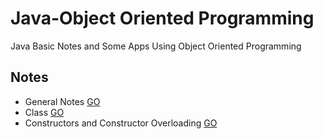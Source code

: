 # Java-Object Oriented Programming
Java Basic Notes and Some Apps Using Object Oriented Programming

## Notes

* General Notes [GO](https://github.com/HopeMashal/Java-Object-Oriented-Programming/blob/master/Notes/lesson_1.java)
* Class [GO](https://github.com/HopeMashal/Java-Object-Oriented-Programming/blob/master/Notes/lesson_2/lesson_2.java)
* Constructors and Constructor Overloading [GO](https://github.com/HopeMashal/Java-Object-Oriented-Programming/blob/master/Notes/lesson_3/lesson_3.java)
